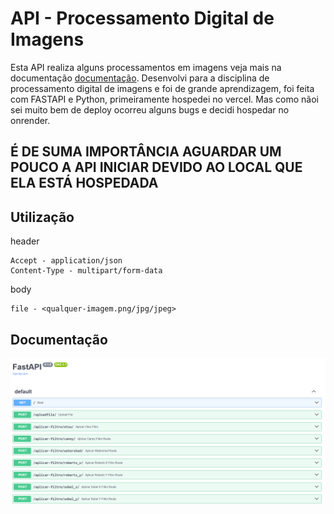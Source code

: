 # API - Processamento Digital de Imagens
Esta API realiza alguns processamentos em imagens veja mais na documentação [documentação](https://fastapi-higorito.onrender.com/docs#/).
Desenvolvi para a disciplina de processamento digital de imagens e foi de grande aprendizagem, foi feita com FASTAPI e Python, primeiramente hospedei no vercel. Mas como nãoi sei muito bem de deploy ocorreu alguns bugs e decidi hospedar no onrender.

## É DE SUMA IMPORTÂNCIA AGUARDAR UM POUCO A API INICIAR DEVIDO AO LOCAL QUE ELA ESTÁ HOSPEDADA

## Utilização 
header
```
Accept - application/json
Content-Type - multipart/form-data
```
body
```
file - <qualquer-imagem.png/jpg/jpeg>
```

## Documentação


![alt text](docs.png) 
